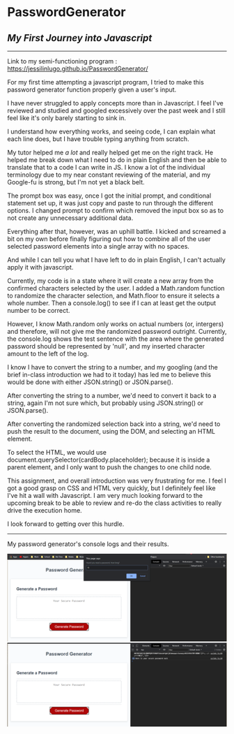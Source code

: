 # PasswordGenerator

## *My First Journey into Javascript*

------------
Link to my semi-functioning program : https://jessilinlugo.github.io/PasswordGenerator/


For my first time attempting a javascript program, I tried to make this password generator function properly given a user's input.

I have never struggled to apply concepts more than in Javascript. I feel I've reviewed and studied and googled excessively over the past week and I still feel like it's only barely starting to sink in.

I understand how everything works, and seeing code, I can explain what each line does, but I have trouble typing anything from scratch.

My tutor helped me *a lot* and really helped get me on the right track. He helped me break down what I need to do in plain English and then be able to translate that to a code I can write in JS. I know a lot of the individual terminology due to my near constant reviewing of the material, and my Google-fu is strong, but I'm not yet a black belt.

The prompt box was easy, once I got the initial prompt, and conditional statement set up, it was just copy and paste to run through the different options. I changed prompt to confirm which removed the input box so as to not create any unnecessary additional data.

Everything after that, however, was an uphill battle. I kicked and screamed a bit on my own before finally figuring out how to combine all of the user selected password elements into a single array with no spaces.

And while I can tell you what I have left to do in plain English, I can't actually apply it with javascript.

Currently, my code is in a state where it will create a new array from the confirmed characters selected by the user. I added a Math.random function to randomize the character selection, and Math.floor to ensure it selects a whole number. Then a console.log() to see if I can at least get the output number to be correct.

However, I know Math.random only works on actual numbers (or, intergers) and therefore, will not give me the randomized password outright. Currently, the console.log shows the test sentence with the area where the generated password should be represented by 'null', and my inserted character amount to the left of the log.

I know I have to convert the string to a number, and my googling (and the brief in-class introduction we had to it today) has led me to believe this would be done with either JSON.string() or JSON.parse(). 

After converting the string to a number, we'd need to convert it back to a string, again I'm not sure which, but probably using JSON.string() or JSON.parse(). 

After converting the randomized selection back into a string, we'd need to push the result to the document, using the DOM, and selecting an HTML element. 

To select the HTML, we would use document.querySelector(cardBody.placeholder); because it is inside a parent element, and I only want to push the changes to one child node.

This assignment, and overall introduction was very frustrating for me. I feel I got a good grasp on CSS and HTML very quickly, but I definitely feel like I've hit a wall with Javascript. I am very much looking forward to the upcoming break to be able to review and re-do the class activities to really drive the execution home. 

I look forward to getting over this hurdle. 

------------

My password generator's console logs and their results. 


<img src="/Assets/userinput.png" alt="User inputted data"/>
<img src="/Assets/Consolelogs.png" alt="console logs"/>
